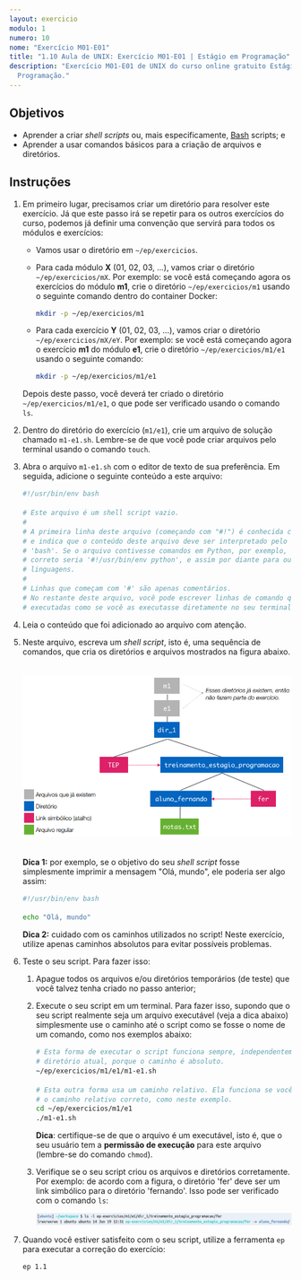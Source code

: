 ```yaml
---
layout: exercicio
modulo: 1
numero: 10
nome: "Exercício M01-E01"
title: "1.10 Aula de UNIX: Exercício M01-E01 | Estágio em Programação"
description: "Exercício M01-E01 de UNIX do curso online gratuito Estágio em
  Programação."
---
```


## Objetivos

- Aprender a criar *shell scripts* ou, mais especificamente,
  [Bash](https://pt.wikipedia.org/wiki/Bash) scripts; e
- Aprender a usar comandos básicos para a criação de arquivos e diretórios.

## Instruções

1. Em primeiro lugar, precisamos criar um diretório para resolver este
exercício. Já que este passo irá se repetir para os outros exercícios do curso,
podemos já definir uma convenção que servirá para todos os módulos e exercícios:
    - Vamos usar o diretório em `~/ep/exercicios`.

    - Para cada módulo **X** (01, 02, 03, ...), vamos criar o diretório
    `~/ep/exercicios/mX`. Por exemplo: se você está começando agora os exercícios
    do módulo **m1**, crie o diretório `~/ep/exercicios/m1` usando o seguinte
    comando dentro do container Docker:

        ```bash
        mkdir -p ~/ep/exercicios/m1
        ```

    - Para cada exercício **Y** (01, 02, 03, ...), vamos criar o diretório
    `~/ep/exercicios/mX/eY`. Por exemplo: se você está começando agora o
    exercício **m1** do módulo **e1**, crie o diretório `~/ep/exercicios/m1/e1`
    usando o seguinte comando:

        ```bash
        mkdir -p ~/ep/exercicios/m1/e1
        ```

    Depois deste passo, você deverá ter criado o diretório
    `~/ep/exercicios/m1/e1`, o que pode ser verificado usando o comando `ls`.

2. Dentro do diretório do exercício (`m1/e1`), crie um arquivo de solução
chamado `m1-e1.sh`. Lembre-se de que você pode criar arquivos pelo terminal
usando o comando `touch`.

3. Abra o arquivo `m1-e1.sh` com o editor de texto de sua preferência.
Em seguida, adicione o seguinte conteúdo a este arquivo:

    ```bash
    #!/usr/bin/env bash

    # Este arquivo é um shell script vazio.
    #
    # A primeira linha deste arquivo (começando com "#!") é conhecida como 'shebang',
    # e indica que o conteúdo deste arquivo deve ser interpretado pelo executável
    # 'bash'. Se o arquivo contivesse comandos em Python, por exemplo, o shebang
    # correto seria '#!/usr/bin/env python', e assim por diante para outras
    # linguagens.
    #
    # Linhas que começam com '#' são apenas comentários.
    # No restante deste arquivo, você pode escrever linhas de comando que serão
    # executadas como se você as executasse diretamente no seu terminal.
    ```

4. Leia o conteúdo que foi adicionado ao arquivo com atenção.

5. Neste arquivo, escreva um *shell script*, isto é, uma sequência de comandos,
   que cria os diretórios e arquivos mostrados na figura abaixo.
    <br>
    <br>
    <br>
    ![screenshot-w1-e1-2](/assets/images/aulas/m01_e01_fs_tree.png)
    <br>
    <br>
    <br>
    **Dica 1:** por exemplo, se o objetivo do seu *shell script* fosse
    simplesmente imprimir a mensagem "Olá, mundo", ele poderia ser algo assim:

    ```bash
    #!/usr/bin/env bash

    echo "Olá, mundo"
    ```

    **Dica 2:** cuidado com os caminhos utilizados no script! Neste exercício,
    utilize apenas caminhos absolutos para evitar possíveis problemas.

5. Teste o seu script. Para fazer isso:

    1. Apague todos os arquivos e/ou diretórios temporários (de teste) que você
    talvez tenha criado no passo anterior;

    2. Execute o seu script em um terminal. Para fazer isso, supondo que o seu
    script realmente seja um arquivo executável (veja a dica abaixo)
    simplesmente use o caminho até o script como se fosse o nome de um comando,
    como nos exemplos abaixo:

        ```bash
        # Esta forma de executar o script funciona sempre, independentemente do seu
        # diretório atual, porque o caminho é absoluto.
        ~/ep/exercicios/m1/e1/m1-e1.sh

        # Esta outra forma usa um caminho relativo. Ela funciona se você passar
        # o caminho relativo correto, como neste exemplo.
        cd ~/ep/exercicios/m1/e1
        ./m1-e1.sh
        ```

        **Dica**: certifique-se de que o arquivo é um executável, isto é, que o seu usuário tem
        a **permissão de execução** para este arquivo (lembre-se do comando `chmod`).

    3. Verifique se o seu script criou os arquivos e diretórios corretamente.
    Por exemplo: de acordo com a figura, o diretório 'fer' deve ser um link
    simbólico para o diretório 'fernando'. Isso pode ser verificado com o
    comando `ls`:

        ![screenshot-w1-e1-2](/assets/images/aulas/m01_e01_ls_out.png)

6. Quando você estiver satisfeito com o seu script, utilize a ferramenta `ep`
   para executar a correção do exercício:

    ```bash
    ep 1.1
    ```
